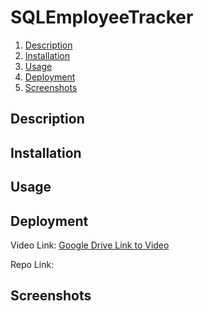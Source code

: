 # SQLEmployeeTracker

1. [Description](#Description)
2. [Installation](#Installation)
3. [Usage](#Usage)
4. [Deployment](#Deployment)
5. [Screenshots](#Screenshots)

## Description



## Installation



## Usage

 

## Deployment

Video Link: [Google Drive Link to Video]()

Repo Link: []()

## Screenshots

![]()
![]()